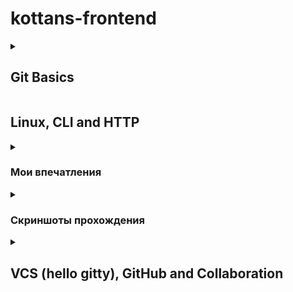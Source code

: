 # kottans-frontend
<details>
<summary><h2>Git Basics</h2></summary>
  <details>
      <h3>Introduction to Git and GitHub & learngitbranching.js.org</h3>
        <h5>Новое для меня</h5>
        <ul>
          <li>Операции по перемещению веток на определенные коммиты</li>
          <li>Операции копирования коммитов</li>
          <li>Методика обращения коммитов </li>
          <li>Операции слияния коммитов</li>
          <li>Отмена коммитов</li>
          <li>Операции с ветками</li>
        </ul>
  </details>
  <details>
  <summary><h3>Скриншоты прохождения</h3></summary>
      <img src="https://github.com/mikkibmw/kottans-frontend/blob/main/git-basic/git1.png" alt="Introduction to Git and GitHub">
      <img src="https://github.com/mikkibmw/kottans-frontend/blob/main/git-basic/git2.png" alt="Introduction to Git and GitHub">
      <img src="https://github.com/mikkibmw/kottans-frontend/blob/main/git-basic/git3.png">
      <img src="https://github.com/mikkibmw/kottans-frontend/blob/main/git-basic/git4.png">
   </details>        
</details>

<summary><h2>Linux, CLI and HTTP</h2></summary>
  <details>
  <summary><h3>Мои впечатления</h3></summary>
    <options>
      <ul><h3>Linux, Command Line</h3>
        <h5>Новое для меня</h5>
        <ul>
          <li>Практически все</li>
        </ul>
        <h5>Буду использовать</h5>
        <ul>
          <li>Думаю пригодятся почти все команды из курса</li>
        </ul>
      </ul>
      <ul><h3>HTTP</h3>
        <h5>Новое для меня</h5>
        <ul>
          <li>Много новой информации,думаю многое лучше пойму по ходу применения в работе.Конспект буду держать под рукой</li>
        </ul>
        <h5>Буду использовать</h5>
        <ul>
          <li>В той или иной степени пригодится вся информация.</li>
        </ul>
      </ul>
    </options>
  </details>

  <details>
  <summary><h3>Скриншоты прохождения</h3></summary>
      <img src="https://github.com/mikkibmw/kottans-frontend/blob/main/task_linux_cli/linux1.png" alt="Linux_CLI_and_HTTP">
      <img src="https://github.com/mikkibmw/kottans-frontend/blob/main/task_linux_cli/linux2.png" alt="Linux_CLI_and_HTTP">
      <img src="https://github.com/mikkibmw/kottans-frontend/blob/main/task_linux_cli/linux3.png" alt="Linux_CLI_and_HTTP">
      <img src="https://github.com/mikkibmw/kottans-frontend/blob/main/task_linux_cli/linux4.png" alt="Linux_CLI_and_HTTP">
   </details>
</details>

<details>
<summary><h2>VCS (hello gitty), GitHub and Collaboration</h2></summary>
  <details>
  <summary><h3>Мои впечатления</h3></summary>
    <options>
      <ul><h3>VCS (hello gitty), GitHub and Collaboration</h3>
        <h5>Новое для меня</h5>
        <ul>
          <li>Практически вся информация данного курса</li>
          <li>Прохождение на learngitbranching.js.org далось не сразу и многие задачи быстро забылись, но думаю, что лучше всего будет запоминатся во время использования этих знаний в работе</li>
        </ul>
        <h5>Буду использовать</h5>
        <ul>
          <li>Думаю, что при командной работе над проектом большая часть из этого материала так или иначе будет использоваться</li>
        </ul>
      </ul>
    </options>
  </details>
  <details>
  <summary><h3>Скриншоты прохождения</h3></summary>
      <img src="https://github.com/mikkibmw/kottans-frontend/blob/main/task_git_collaboration/week3.png" alt="Collaboration">
      <img src="https://github.com/mikkibmw/kottans-frontend/blob/main/task_git_collaboration/week4.png" alt="Working with remotes">
   </details>
</details>